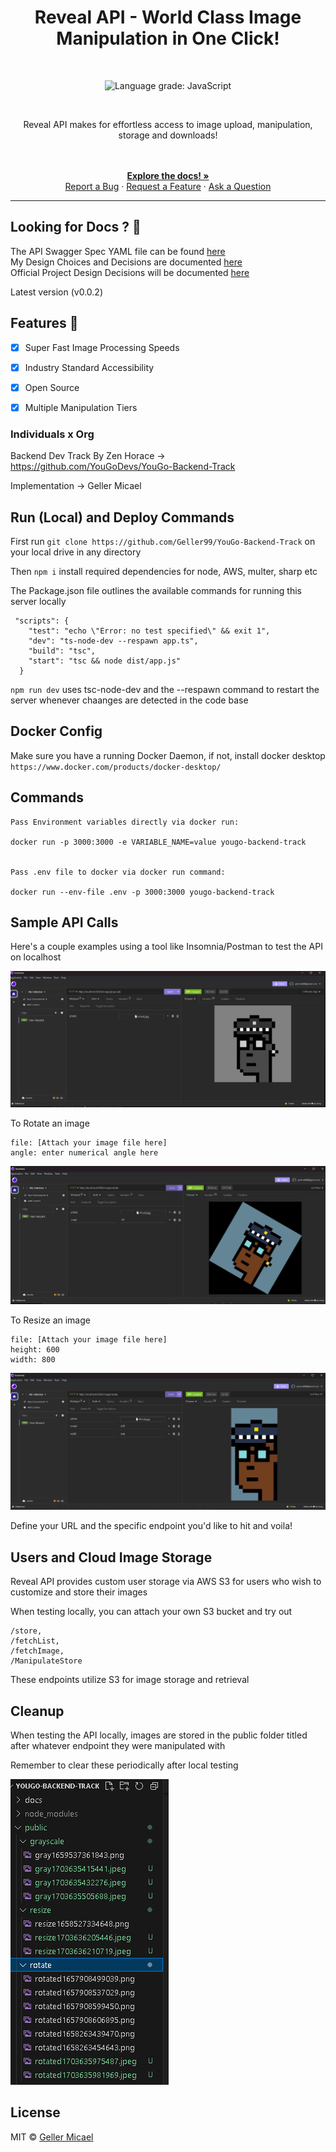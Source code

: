 <p align="center">
  <a href="https://github.com/Geller99/YouGo-Backend-Track">
   
  </a>
</p>

<h1 align="center">Reveal API - World Class Image Manipulation in One Click! </h1>

<br>

<p align="center">
  <img alt="Language grade: JavaScript" src="https://img.shields.io/lgtm/grade/javascript/g/chakra-ui/chakra-ui.svg?logo=lgtm&logoWidth=18"/>
</p>
<br />

<p align="center"> Reveal API makes for effortless access to image upload, manipulation, storage and downloads! </p>

<div align="center">
  <br />
  <br />
   <a href="/"><strong>Explore the docs! »</strong></a>
   <br/>
  <a href="https://github.com/Geller99/YouGo-Backend-Track/issues/new">Report a Bug</a>
  ·
  <a href="https://github.com/Geller99/YouGo-Backend-Track/issues/new">Request a Feature</a>
  ·
  <a href="https://github.com/Geller99/YouGo-Backend-Track/issues/new">Ask a Question</a>
</div>

<hr/>

## Looking for Docs ? 📝

The API Swagger Spec YAML file can be found [here](https://github.com/Geller99/YouGo-Backend-Track/blob/Kohl/docs/api-docs.yaml) 
<br/>
My Design Choices and Decisions are documented [here](https://github.com/Geller99/YouGo-Backend-Track/blob/Kohl/docs/design-doc.md)
<br/>
Official Project Design Decisions will be documented [here](https://github.com/Geller99/YouGo-Backend-Track/blob/Kohl/docs/moodBoard.md)

Latest version (v0.0.2)

## Features 🚀

- [X] Super Fast Image Processing Speeds
- [X] Industry Standard Accessibility
- [X] Open Source 
- [X] Multiple Manipulation Tiers


### Individuals x Org

Backend Dev Track By Zen Horace -> https://github.com/YouGoDevs/YouGo-Backend-Track

Implementation -> Geller Micael


## Run (Local) and Deploy Commands

First run 
``git clone https://github.com/Geller99/YouGo-Backend-Track`` on your local drive in any directory

Then 
``npm i`` install required dependencies for node, AWS, multer, sharp etc

The Package.json file outlines the available commands for running this server locally

```
 "scripts": {
    "test": "echo \"Error: no test specified\" && exit 1",
    "dev": "ts-node-dev --respawn app.ts",
    "build": "tsc",
    "start": "tsc && node dist/app.js"
  }
```

``npm run dev`` uses tsc-node-dev and the --respawn command to restart the server whenever chaanges are detected in the code base


## Docker Config

Make sure you have a running Docker Daemon, if not, install docker desktop
`https://www.docker.com/products/docker-desktop/`

## Commands
```
Pass Environment variables directly via docker run:

docker run -p 3000:3000 -e VARIABLE_NAME=value yougo-backend-track


Pass .env file to docker via docker run command:

docker run --env-file .env -p 3000:3000 yougo-backend-track

```

## Sample API Calls

Here's a couple examples using a tool like Insomnia/Postman to test the API on localhost

![Alt text](docs/images/image.png)

To Rotate an image 
```
file: [Attach your image file here]
angle: enter numerical angle here

```


![Alt text](docs/images/image-1.png)

To Resize an image
```
file: [Attach your image file here]
height: 600
width: 800

```
![Alt text](docs/images/image-2.png)


Define your URL and the specific endpoint you'd like to hit and voila!


## Users and Cloud Image Storage

Reveal API provides custom user storage via AWS S3 for users who wish to customize and store their images

When testing locally, you can attach your own S3 bucket and try out

```
/store, 
/fetchList, 
/fetchImage, 
/ManipulateStore 
```
These endpoints utilize S3 for image storage and retrieval

## Cleanup

When testing the API locally, images are stored in the public folder titled after whatever endpoint they were manipulated with

Remember to clear these periodically after local testing

![Alt text](docs/images/image-3.png)


## License

MIT © [Geller Micael](https://github.com/Geller99)
